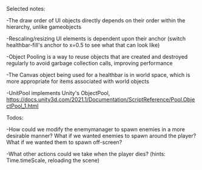 Selected notes:

-The draw order of UI objects directly depends on their order within the hierarchy, unlike gameobjects

-Rescaling/resizing UI elements is dependent upon their anchor (switch healthbar-fill's anchor to x=0.5 to see what that can look like)

-Object Pooling is a way to reuse objects that are created and destroyed regularly to avoid garbage collection calls, improving performance

-The Canvas object being used for a healthbar is in world space, which is more appropriate for items associated with world objects

-UnitPool implements Unity's ObjectPool, https://docs.unity3d.com/2021.1/Documentation/ScriptReference/Pool.ObjectPool_1.html

Todos:

-How could we modify the enemymanager to spawn enemies in a more desirable manner? What if we wanted enemies to spawn around the player? What if we wanted them to spawn off-screen?

-What other actions could we take when the player dies? (hints: Time.timeScale, reloading the scene)
